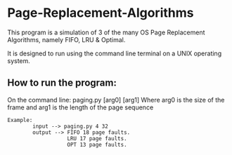 # Page-Replacement-Algorithms
This program is a simulation of 3 of the many OS Page Replacement Algorithms, namely FIFO, LRU &amp; Optimal.

It is designed to run using the command line terminal on a UNIX operating system. 

## How to run the program:
On the command line: paging.py [arg0] [arg1]
Where arg0 is the size of the frame and arg1 is the length of the page sequence

```
Example:
        input --> paging.py 4 32
        output --> FIFO 18 page faults.
                   LRU 17 page faults.
                   OPT 13 page faults.
```

